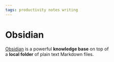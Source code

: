 ```yaml
---
tags: productivity notes writing
---
```


# Obsidian
[Obsidian](https://obsidian.md) is a powerful **knowledge base** on top of  
a **local folder** of plain text Markdown files.